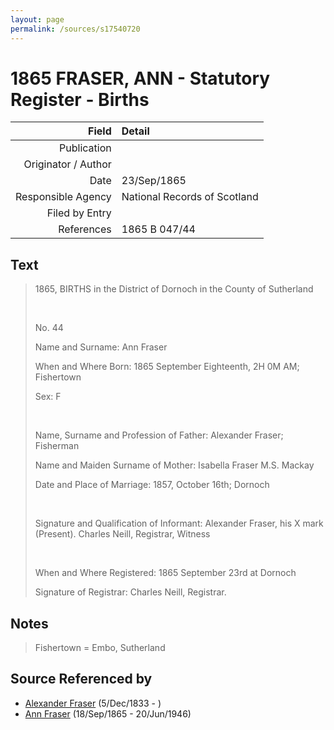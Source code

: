 ```yaml
---
layout: page
permalink: /sources/s17540720
---
```


# 1865 FRASER, ANN - Statutory Register - Births

Field | Detail
---:|:---
Publication | 
Originator / Author | 
Date | 23/Sep/1865
Responsible Agency | National Records of Scotland
Filed by Entry | 
References | 1865 B 047/44

## Text

> 1865, BIRTHS in the District of Dornoch in the County of Sutherland
>
> <br/>
>
> No. 44
>
> Name and Surname: Ann Fraser
>
> When and Where Born: 1865 September Eighteenth, 2H 0M AM; Fishertown
>
> Sex: F
>
> <br/>
>
> Name, Surname and Profession of Father: Alexander Fraser; Fisherman
>
> Name and Maiden Surname of Mother: Isabella Fraser M.S. Mackay
>
> Date and Place of Marriage: 1857, October 16th; Dornoch
>
> <br/>
>
> Signature and Qualification of Informant: Alexander Fraser, his X mark (Present). Charles Neill, Registrar, Witness
>
> <br/>
>
> When and Where Registered: 1865 September 23rd at Dornoch
>
> Signature of Registrar: Charles Neill, Registrar.
>

## Notes

> Fishertown = Embo, Sutherland
>


## Source Referenced by

* [Alexander Fraser](../people/@97086424@-alexander-fraser-b1833-12-5-d.md) (5/Dec/1833 - )
* [Ann Fraser](../people/@70425788@-ann-fraser-b1865-9-18-d1946-6-20.md) (18/Sep/1865 - 20/Jun/1946)
